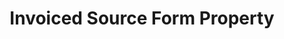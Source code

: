 ---
# -------------------------- #
#     USING THIS TEMPLATE    #
# -------------------------- #

## NEED HELP USING THIS TEMPLATE? SEE:
## https://docs-about-stitch-docs.netlify.com/reference/connect-templates/destination-form-property/
## FOR INSTRUCTIONS & REFERENCE INFO


# -------------------------- #
#        CONTENT TYPE        #
# -------------------------- #

product-type: "connect"
content-type: "api-form"
form-type: "source"
key: "source-form-properties-invoiced-object"


# -------------------------- #
#        OBJECT INFO         #
# -------------------------- #

title: "Invoiced Source Form Property"
api-type: "platform.invoiced"
display-name: "Invoiced"

source-type: "saas"
docs-name: "invoiced"

description: ""

# -------------------------- #
#      OBJECT ATTRIBUTES     #
# -------------------------- #

uses-start-date: true

object-attributes:
  - name: "api_key"
    type: "string"
    required: true
    description: |
      Your {{ form-property.display-name }} API key. Refer to the [{{ form-property.display-name }} documentation]({{ doc-link | append: "#generate-api-key" }}) for instructions on generating this credential.
    value: "<{{ form-property.display-name | upcase }}_API_KEY>"

  - name: "sandbox"
    type: "string"
    required: false
    description: "If `true`, the {{ form-property.display-name }} instance is a sandbox."
    value: "false"
---